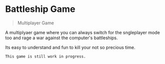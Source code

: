 # Battleship Game

>Multiplayer Game

A multiplyaer game where you can always switch for the sngleplayer mode too and rage a war against the computer's battleships.

Its easy to understand and fun to kill your not so precious time.

```
This game is still work in progress.
```